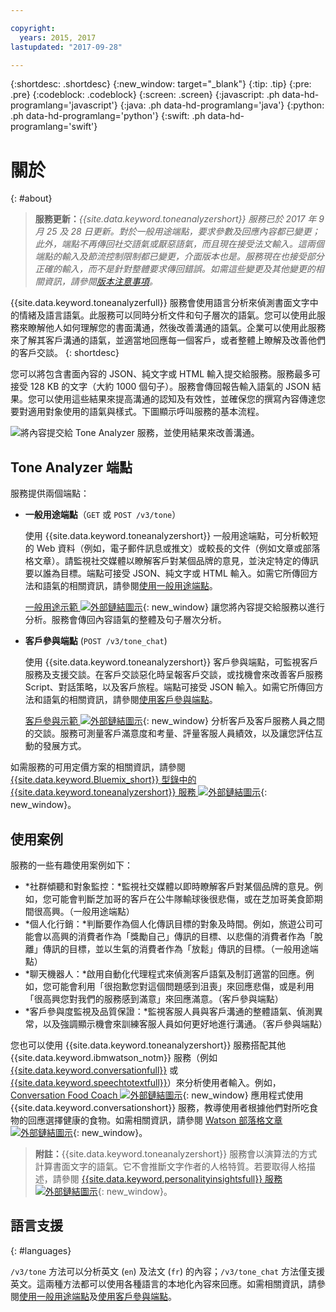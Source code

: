 ```yaml
---

copyright:
  years: 2015, 2017
lastupdated: "2017-09-28"

---
```


{:shortdesc: .shortdesc}
{:new_window: target="_blank"}
{:tip: .tip}
{:pre: .pre}
{:codeblock: .codeblock}
{:screen: .screen}
{:javascript: .ph data-hd-programlang='javascript'}
{:java: .ph data-hd-programlang='java'}
{:python: .ph data-hd-programlang='python'}
{:swift: .ph data-hd-programlang='swift'}

# 關於
{: #about}

> **服務更新：***{{site.data.keyword.toneanalyzershort}} 服務已於 2017 年 9 月 25 及 28 日更新。對於一般用途端點，要求參數及回應內容都已變更；此外，端點不再傳回社交語氣或厭惡語氣，而且現在接受法文輸入。這兩個端點的輸入及節流控制限制都已變更，介面版本也是。服務現在也接受部分正確的輸入，而不是針對整體要求傳回錯誤。如需這些變更及其他變更的相關資訊，請參閱[版本注意事項](/docs/services/tone-analyzer/release-notes.html)。*

{{site.data.keyword.toneanalyzerfull}} 服務會使用語言分析來偵測書面文字中的情緒及語言語氣。此服務可以同時分析文件和句子層次的語氣。您可以使用此服務來瞭解他人如何理解您的書面溝通，然後改善溝通的語氣。企業可以使用此服務來了解其客戶溝通的語氣，並適當地回應每一個客戶，或者整體上瞭解及改善他們的客戶交談。
{: shortdesc}

您可以將包含書面內容的 JSON、純文字或 HTML 輸入提交給服務。服務最多可接受 128 KB 的文字（大約 1000 個句子）。服務會傳回報告輸入語氣的 JSON 結果。您可以使用這些結果來提高溝通的認知及有效性，並確保您的撰寫內容傳達您要對適用對象使用的語氣與樣式。下圖顯示呼叫服務的基本流程。

![將內容提交給 Tone Analyzer 服務，並使用結果來改善溝通。](images/tone-analyzer.png)

## Tone Analyzer 端點

服務提供兩個端點：

-   **一般用途端點**（`GET` 或 `POST /v3/tone`）

    使用 {{site.data.keyword.toneanalyzershort}} 一般用途端點，可分析較短的 Web 資料（例如，電子郵件訊息或推文）或較長的文件（例如文章或部落格文章）。請監視社交媒體以瞭解客戶對某個品牌的意見，並決定特定的傳訊要以誰為目標。端點可接受 JSON、純文字或 HTML 輸入。如需它所傳回方法和語氣的相關資訊，請參閱[使用一般用途端點](/docs/services/tone-analyzer/using-tone.html)。

    [一般用途示範 ![外部鏈結圖示](../../icons/launch-glyph.svg "外部鏈結圖示")](https://tone-analyzer-demo.ng.bluemix.net/){: new_window} 讓您將內容提交給服務以進行分析。服務會傳回內容語氣的整體及句子層次分析。
-   **客戶參與端點** (`POST /v3/tone_chat`)

    使用 {{site.data.keyword.toneanalyzershort}} 客戶參與端點，可監視客戶服務及支援交談。在客戶交談惡化時呈報客戶交談，或找機會來改善客戶服務 Script、對話策略，以及客戶旅程。端點可接受 JSON 輸入。如需它所傳回方法和語氣的相關資訊，請參閱[使用客戶參與端點](/docs/services/tone-analyzer/using-tone-chat.html)。

    [客戶參與示範 ![外部鏈結圖示](../../icons/launch-glyph.svg "外部鏈結圖示")](http://customer-engagement-analytics.mybluemix.net/){: new_window} 分析客戶及客戶服務人員之間的交談。服務可測量客戶滿意度和考量、評量客服人員績效，以及讓您評估互動的發展方式。

如需服務的可用定價方案的相關資訊，請參閱 [{{site.data.keyword.Bluemix_short}} 型錄中的 {{site.data.keyword.toneanalyzershort}} 服務 ![外部鏈結圖示](../../icons/launch-glyph.svg "外部鏈結圖示")](https://console.ng.bluemix.net/catalog/services/tone-analyzer){: new_window}。

## 使用案例

服務的一些有趣使用案例如下：

-   *社群傾聽和對象監控：*監視社交媒體以即時瞭解客戶對某個品牌的意見。例如，您可能會判斷芝加哥的客戶在公牛隊輸球後很悲傷，或在芝加哥美食節期間很高興。（一般用途端點）
-   *個人化行銷：*判斷要作為個人化傳訊目標的對象及時間。例如，旅遊公司可能會以高興的消費者作為「獎勵自己」傳訊的目標、以悲傷的消費者作為「脫離」傳訊的目標，並以生氣的消費者作為「放鬆」傳訊的目標。（一般用途端點）
-   *聊天機器人：*啟用自動化代理程式來偵測客戶語氣及制訂適當的回應。例如，您可能會利用「很抱歉您對這個問題感到沮喪」來回應悲傷，或是利用「很高興您對我們的服務感到滿意」來回應滿意。（客戶參與端點）
-   *客戶參與度監視及品質保證：*監視客服人員與客戶溝通的整體語氣、偵測異常，以及強調顯示機會來訓練客服人員如何更好地進行溝通。（客戶參與端點）

您也可以使用 {{site.data.keyword.toneanalyzershort}} 服務搭配其他 {{site.data.keyword.ibmwatson_notm}} 服務（例如 [{{site.data.keyword.conversationfull}}](https://console.bluemix.net/docs/services/conversation/index.html) 或 [{{site.data.keyword.speechtotextfull}}](https://console.bluemix.net/docs/services/speech-to-text/index.html)）來分析使用者輸入。例如，[Conversation Food Coach ![外部鏈結圖示](../../icons/launch-glyph.svg "外部鏈結圖示")](https://food-coach.mybluemix.net/){: new_window} 應用程式使用 {{site.data.keyword.conversationshort}} 服務，教導使用者根據他們對所吃食物的回應選擇健康的食物。如需相關資訊，請參閱 [Watson 部落格文章 ![外部鏈結圖示](../../icons/launch-glyph.svg "外部鏈結圖示")](https://developer.ibm.com/watson/blog/2016/10/17/creating-a-compassionate-conversational-agent-using-watson-tone-analyzer-and-watson-conversation-services/){: new_window}。

> **附註：**{{site.data.keyword.toneanalyzershort}} 服務會以演算法的方式計算書面文字的語氣。它不會推斷文字作者的人格特質。若要取得人格描述，請參閱 [{{site.data.keyword.personalityinsightsfull}} 服務 ![外部鏈結圖示](../../icons/launch-glyph.svg "外部鏈結圖示")](https://console.bluemix.net/docs/services/personality-insights/index.html){: new_window}。

## 語言支援
{: #languages}

`/v3/tone` 方法可以分析英文 (`en`) 及法文 (`fr`) 的內容；`/v3/tone_chat` 方法僅支援英文。這兩種方法都可以使用各種語言的本地化內容來回應。如需相關資訊，請參閱[使用一般用途端點](/docs/services/tone-analyzer/using-tone.html)及[使用客戶參與端點](/docs/services/tone-analyzer/using-tone-chat.html)。
